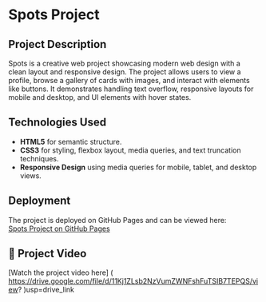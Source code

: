 # Spots Project

## Project Description

Spots is a creative web project showcasing modern web design with a clean layout and responsive design. The project allows users to view a profile, browse a gallery of cards with images, and interact with elements like buttons. It demonstrates handling text overflow, responsive layouts for mobile and desktop, and UI elements with hover states.

## Technologies Used

- **HTML5** for semantic structure.
- **CSS3** for styling, flexbox layout, media queries, and text truncation techniques.
- **Responsive Design** using media queries for mobile, tablet, and desktop views.

## Deployment

The project is deployed on GitHub Pages and can be viewed here:  
[Spots Project on GitHub Pages](https://hp1687.github.io/se_project_spots/)

## 🎥 Project Video

[Watch the project video here] ( <https://drive.google.com/file/d/11Kj1ZLsb2NzVumZWNFshFuTSIB7TEPQS/view>? )usp=drive_link
